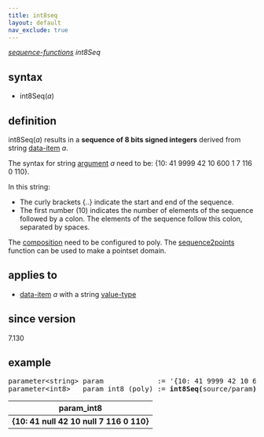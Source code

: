 ```yaml
---
title: int8seq
layout: default
nav_exclude: true
---
```

*[sequence-functions](sequence-functions) int8Seq*

## syntax

- int8Seq(*a*)

## definition

int8Seq(*a*) results in a **sequence of 8 bits signed integers** derived from string [data-item](data-item) *a*.

The syntax for string [argument](argument) *a* need to be: {10: 41 9999 42 10 600 1 7 116 0 110}.

In this string:
- The curly brackets {..} indicate the start and end of the sequence.
- The first number (10) indicates the number of elements of the sequence followed by a colon. The elements of the sequence follow this colon, separated by spaces.

The [composition](composition) need to be configured to poly. The [sequence2points](sequence2points) function can be used to make a pointset domain.

## applies to

- [data-item](data-item) *a* with a string [value-type](value-type)

## since version

7.130

## example
<pre>
parameter&lt;string&gt; param             := '{10: 41 9999 42 10 600 1 7 116 0 110}';
parameter&lt;int8&gt;   param_int8 (poly) := <B>int8Seq(</B>source/param<B>)</B>;
</pre>

| param_int8                              |
|-----------------------------------------|
| **{10: 41 null 42 10 null 7 116 0 110}**|